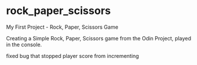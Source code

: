 # rock_paper_scissors
My First Project - Rock, Paper, Scissors Game

Creating a Simple Rock, Paper, Scissors game from the Odin Project, played in the console.

fixed bug that stopped player score from incrementing